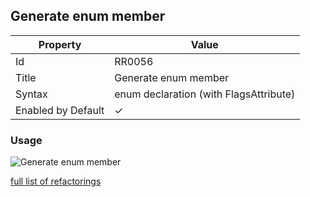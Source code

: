 ## Generate enum member

| Property | Value |
| -------- | ----- |
| Id | RR0056 |
| Title | Generate enum member |
| Syntax | enum declaration \(with FlagsAttribute\) |
| Enabled by Default | &#x2713; |

### Usage

![Generate enum member](../../images/refactorings/GenerateEnumMember.png)

[full list of refactorings](Refactorings.md)